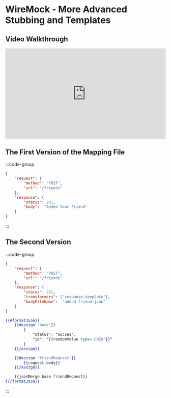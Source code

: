 # WireMock - More Advanced Stubbing and Templates

## Video  Walkthrough

<div style="padding:56.25% 0 0 0;position:relative;"><iframe src="https://player.vimeo.com/video/1045778869?badge=0&amp;autopause=0&amp;player_id=0&amp;app_id=58479" frameborder="0" allow="autoplay; fullscreen; picture-in-picture; clipboard-write; encrypted-media" style="position:absolute;top:0;left:0;width:100%;height:100%;" title="WireMock - Post and Template"></iframe></div>

##  The First Version of the Mapping File
:::code-group
```json [/mocks/mappings/add-friend.json]
{
    "request": {
        "method": "POST",
        "url": "/friends"
    }, 
    "response": {
        "status": 201,
        "body":  "Added Your Friend"
    }
}
```
:::

##  The Second Version

:::code-group

```json [/mocks/mappings/add-friend.json]
{
    "request": {
        "method": "POST",
        "url": "/friends"
    }, 
    "response": {
        "status": 201,
        "transformers": ["response-template"],
        "bodyFileName":  "added-friend.json"
    }
}
```


```handlebars [mocks/__files/added-friend.json]
{{#formatJson}}
    {{#assign 'base'}}
        {
            "status": "Succes",
            "id": "{{randomValue type='UUID'}}"
        }
    {{/assign}}

    {{#assign 'friendRequest'}}
        {{request.body}}
    {{/assign}}

    {{jsonMerge base friendRequest}}
{{/formatJson}}
```
:::